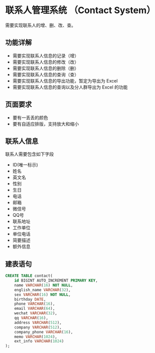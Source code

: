 # 联系人管理系统 （Contact System）
需要实现联系人的增、删、改、查。
## 功能详解
 + 需要实现联系人信息的记录（增）
 + 需要实现联系人信息的修改（改）
 + 需要实现联系人信息的删除（删）
 + 需要实现联系人信息的查询（查）
 + 需要实现联系人信息的导出功能，暂定为导出为 Excel
 + 需要实现联系人信息的查询以及分人群导出为 Excel 的功能
## 页面要求
 + 要有一丢丢的颜色
 + 要有自适应排版，支持放大和缩小
## 联系人信息
联系人需要包含如下字段
 + ID(唯一标示)
 + 姓名
 + 英文名
 + 性别
 + 生日
 + 电话
 + 邮箱
 + 微信号
 + QQ号
 + 联系地址
 + 工作单位
 + 单位电话
 + 简要描述
 + 额外信息
## 建表语句
```sql
CREATE TABLE contact(
    id BIGINT AUTO_INCREMENT PRIMARY KEY,
    name VARCHAR(16) NOT NULL,
    english_name VARCHAR(32),
    sex VARCHAR(16) NOT NULL,
    birthday DATE,
    phone VARCHAR(16),
    email VARCHAR(64),
    wechat VARCHAR(32),
    qq VARCHAR(16),
    address VARCHAR(512),
    company VARCHAR(512),
    company_phone VARCHAR(16),
    memo VARCHAR(1024),
    ext_info VARCHAR(1024)  
);
```